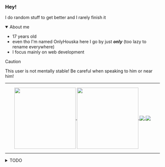  ### Hey! 
 I do random stuff to get better and I rarely finish it

 <details open>
   <summary>About me</summary>

   * 17 years old
   * even tho I'm named OnlyHouska here I go by just ***only*** (too lazy to rename everywhere)
   * I focus mainly on web development
 </details>

> [!CAUTION]
> This user is not mentally stable! Be careful when speaking to him or near him!

---

<div align="center">
  <a href="https://github.com/onlyhouska">
    <img height=200 align="center" src="https://github-readme-stats.vercel.app/api?username=onlyhouska&theme=dark" />
  </a>
  <a href="https://github.com/onlyhouska">
    <img height=200 align="center" src="https://github-readme-stats.vercel.app/api/top-langs?username=onlyhouska&layout=compact&langs_count=8&card_width=320&theme=dark" />
  </a>
  <a href="https://github.com/onlyhouska/portfolio">
    <img align="center" src="https://github-readme-stats.vercel.app/api/pin/?username=onlyhouska&repo=portfolio&theme=dark" />
  </a>
  <a href="https://github.com/onlyhouska/space-invaders">
    <img align="center" src="https://github-readme-stats.vercel.app/api/pin/?username=onlyhouska&repo=space-invaders&theme=dark" />
  </a>
</div>

---

<details>
  <summary>TODO</summary>
  
  - [ ] Finish frontools
  - [ ] Get the portfolio working
</details>
